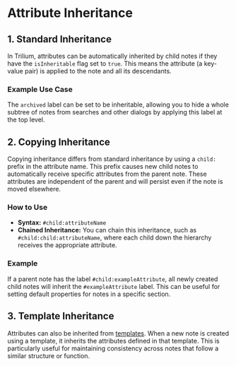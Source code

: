 # Attribute Inheritance
## 1\. Standard Inheritance

In Trilium, attributes can be automatically inherited by child notes if they have the `isInheritable` flag set to `true`. This means the attribute (a key-value pair) is applied to the note and all its descendants.

### Example Use Case

The `archived` label can be set to be inheritable, allowing you to hide a whole subtree of notes from searches and other dialogs by applying this label at the top level.

## 2\. Copying Inheritance

Copying inheritance differs from standard inheritance by using a `child:` prefix in the attribute name. This prefix causes new child notes to automatically receive specific attributes from the parent note. These attributes are independent of the parent and will persist even if the note is moved elsewhere.

### How to Use

*   **Syntax:** `#child:attributeName`
*   **Chained Inheritance:** You can chain this inheritance, such as `#child:child:attributeName`, where each child down the hierarchy receives the appropriate attribute.

### Example

If a parent note has the label `#child:exampleAttribute`, all newly created child notes will inherit the `#exampleAttribute` label. This can be useful for setting default properties for notes in a specific section.

## 3\. Template Inheritance

Attributes can also be inherited from [templates](Template.md). When a new note is created using a template, it inherits the attributes defined in that template. This is particularly useful for maintaining consistency across notes that follow a similar structure or function.